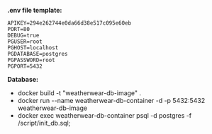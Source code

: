 **.env file template:**
```
APIKEY=294e262744e0da66d38e517c095e60eb
PORT=80
DEBUG=true
PGUSER=root
PGHOST=localhost
PGDATABASE=postgres
PGPASSWORD=root
PGPORT=5432
```

**Database:**
* docker build -t "weatherwear-db-image" .
* docker run --name weatherwear-db-container -d -p 5432:5432 weatherwear-db-image
* docker exec weatherwear-db-container psql -d postgres -f /script/init_db.sql;

